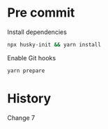 # Pre commit

Install dependencies

```bash
npx husky-init && yarn install
```

Enable Git hooks

```bash
yarn prepare
```

# History

Change 7
